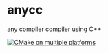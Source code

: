 # anycc
any compiler compiler using C++

[![CMake on multiple platforms](https://github.com/anycc-org/anycc/actions/workflows/build.yml/badge.svg)](https://github.com/anycc-org/anycc/actions/workflows/build.yml)
